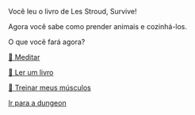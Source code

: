 Você leu o livro de Les Stroud, Survive!

Agora você sabe como prender animais e cozinhá-los.

O que você fará agora?

[🧘 Meditar](1-1A.md)

[📖 Ler um livro](1-1B.md)

[💪 Treinar meus músculos](0-1A.md)

[Ir para a dungeon](../1/2.md)

